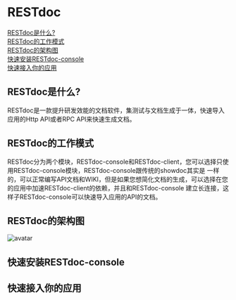 # RESTdoc
[RESTdoc是什么?](#RESTdoc是什么?) <br/>
[RESTdoc的工作模式](#RESTdoc的工作模式) <br/>
[RESTdoc的架构图](#RESTdoc的架构图) <br/>
[快速安装RESTdoc-console](#快速安装RESTdoc-console) <br/>
[快速接入你的应用](#快速接入你的应用-console) <br/>

## RESTdoc是什么?
RESTdoc是一款提升研发效能的文档软件，集测试与文档生成于一体，快速导入应用的Http API或者RPC API来快速生成文档。

## RESTdoc的工作模式
RESTdoc分为两个模块，RESTdoc-console和RESTdoc-client，您可以选择只使用RESTdoc-console模块，RESTdoc-console跟传统的showdoc其实是
一样的，可以正常编写API文档和WIKI，但是如果您想简化文档的生成，可以选择在您的应用中加速RESTdoc-client的依赖，并且和RESTdoc-console
建立长连接，这样子RESTdoc-console可以快速导入应用的API的文档。

## RESTdoc的架构图
![avatar](https://raw.githubusercontent.com/Overman-mxf/rest-doc/master/static/img/struct.png)

## 快速安装RESTdoc-console


## 快速接入你的应用






